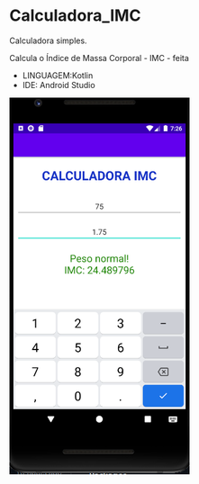# Calculadora_IMC
Calculadora simples.

Calcula o Índice de Massa Corporal - IMC - feita

* LINGUAGEM:Kotlin
* IDE: Android Studio

![Screenshot](calculadoraIMC.PNG)
